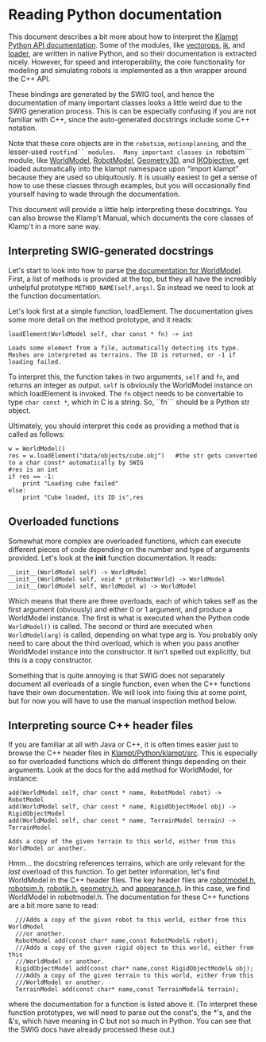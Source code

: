 # Reading Python documentation

This document describes a bit more about how to interpret the [Klampt Python API documentation](http://klampt.org/pyklampt_docs).  Some of the modules, like [vectorops](../Python/klampt/math/vectorops.py), [ik](../Python/klampt/model/ik.py), and [loader](../Python/klampt/io/loader.py), are written in native Python, and so their documentation is extracted nicely.  However, for speed and interoperability, the core functionality for modeling and simulating robots is implemented as a thin wrapper around the C++ API. 

These bindings are generated by the SWIG tool, and hence the documentation of many important classes looks a little weird due to the SWIG generation process.  This is can be especially confusing if you are not familiar with C++, since the auto-generated docstrings include some C++ notation.  

Note that these core objects are in the ```robotsim```, ```motionplanning```, and the lesser-used ```rootfind`` modules.  Many important classes in ```robotsim``` module, like [WorldModel](http://klampt.org/pyklampt_docs/classklampt_1_1robotsim_1_1WorldModel.html), [RobotModel](http://klampt.org/pyklampt_docs/classklampt_1_1robotsim_1_1RobotModel.html), [Geometry3D](http://klampt.org/pyklampt_docs/classklampt_1_1robotsim_1_1Geometry3D.html), and [IKObjective](http://klampt.org/pyklampt_docs/classklampt_1_1robotsim_1_1IKObjective.html), get loaded automatically into the klampt namespace upon “import klampt” because they are used so ubiquitously.  It is usually easiest to get a sense of how to use these classes through examples, but you will occasionally find yourself having to wade through the documentation. 

This document will provide a little help interpreting these docstrings.  You can also browse the Klamp't Manual, which documents the core classes of Klamp't in a more sane way.

## Interpreting SWIG-generated docstrings

Let's start to look into how to parse [the documentation for WorldModel](http://klampt.org/pyklampt_docs/classklampt_1_1robotsim_1_1WorldModel.html).  First, a list of methods is provided at the top, but they all have the incredibly unhelpful prototype ```METHOD_NAME(self,args)```.  So instead we need to look at the function documentation.

Let's look first at a simple function, loadElement.  The documentation gives some more detail on the method prototype, and it reads:

```
loadElement(WorldModel self, char const * fn) -> int

Loads some element from a file, automatically detecting its type.
Meshes are interpreted as terrains. The ID is returned, or -1 if
loading failed. 
```

To interpret this, the function takes in two arguments, ```self``` and ```fn```, and returns an integer as output.  ```self``` is obviously the WorldModel instance on which loadElement is invoked.  The ```fn``` object needs to be convertable to type ```char const *```, which in C is a string.  So, ``fn``` should be a Python str object.  

Ultimately, you should interpret this code as providing a method that is called as follows:

```
w = WorldModel()
res = w.loadElement("data/objects/cube.obj")   #the str gets converted to a char const* automatically by SWIG
#res is an int
if res == -1:
    print "Loading cube failed"
else:
    print "Cube loaded, its ID is",res
```

## Overloaded functions

Somewhat more complex are overloaded functions, which can execute different pieces of code depending on the number and type of arguments provided.  Let's look at the __init__ function documentation.  It reads:

```
__init__(WorldModel self) -> WorldModel
__init__(WorldModel self, void * ptrRobotWorld) -> WorldModel
__init__(WorldModel self, WorldModel w) -> WorldModel
```

Which means that there are three overloads, each of which takes self as the first argument (obviously) and either 0 or 1 argument, and produce a WorldModel instance.  The first is what is executed when the Python code ```WorldModel()``` is called. The second or third are executed when ```WorldModel(arg)``` is called, depending on what type arg is.  You probably only need to care about the third overload, which is when you pass another WorldModel instance into the constructor.  It isn't spelled out explicitly, but this is a copy constructor.

Something that is quite annoying is that SWIG does not separately document all overloads of a single function, even when the C++ functions have their own documentation.  We will look into fixing this at some point, but for now you will have to use the manual inspection method below.


## Interpreting source C++ header files

If you are familiar at all with Java or C++, it is often times easier just to browse the C++ header files in [Klampt/Python/klampt/src](../Python/klampt/src).  This is especially so for overloaded functions which do different things depending on their arguments.  Look at the docs for the add method for WorldModel, for instance:

```
add(WorldModel self, char const * name, RobotModel robot) -> RobotModel
add(WorldModel self, char const * name, RigidObjectModel obj) -> RigidObjectModel
add(WorldModel self, char const * name, TerrainModel terrain) -> TerrainModel

Adds a copy of the given terrain to this world, either from this
WorldModel or another. 
```

Hmm... the docstring references terrains, which are only relevant for the *last* overload of this function.  To get better information, let's find WorldModel in the C++ header files.  The key header files are [robotmodel.h](../Python/klampt/src/robotmodel.h), [robotsim.h](../Python/klampt/src/robotsim.h), [robotik.h](../Python/klampt/src/robotik.h), [geometry.h](../Python/klampt/src/geometry.h), and [appearance.h](../Python/klampt/src/appearance.h).  In this case, we find WorldModel in robotmodel.h.  The documentation for these C++ functions are a bit more sane to read:

```
  ///Adds a copy of the given robot to this world, either from this WorldModel
  ///or another.
  RobotModel add(const char* name,const RobotModel& robot);
  ///Adds a copy of the given rigid object to this world, either from this
  ///WorldModel or another.
  RigidObjectModel add(const char* name,const RigidObjectModel& obj);
  ///Adds a copy of the given terrain to this world, either from this
  ///WorldModel or another.
  TerrainModel add(const char* name,const TerrainModel& terrain);
```

where the documentation for a function is listed above it.  (To interpret these function prototypes, we will need to parse out the const's, the \*'s, and the \&'s, which have meaning in C but not so much in Python.  You can see that the SWIG docs have already processed these out.)


